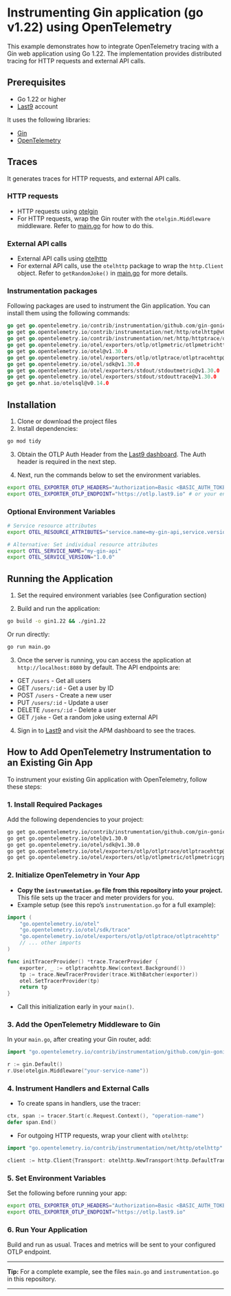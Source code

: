 # Instrumenting Gin application (go v1.22) using OpenTelemetry

This example demonstrates how to integrate OpenTelemetry tracing with a Gin web application using Go 1.22. The implementation provides distributed tracing for HTTP requests and external API calls.

## Prerequisites

- Go 1.22 or higher
- [Last9](https://app.last9.io) account

It uses the following libraries:

- [Gin](https://github.com/gin-gonic/gin)
- [OpenTelemetry](https://github.com/open-telemetry/opentelemetry-go)

## Traces

It generates traces for HTTP requests, and external API calls.

### HTTP requests

- HTTP requests using [otelgin](https://github.com/open-telemetry/opentelemetry-go-contrib/tree/main/instrumentation/github.com/gin-gonic/gin/otelgin)
- For HTTP requests, wrap the Gin router with the `otelgin.Middleware` middleware. Refer to [main.go](./main.go) for how to do this.

### External API calls

- External API calls using [otelhttp](https://github.com/open-telemetry/opentelemetry-go-contrib/tree/main/instrumentation/net/http/otelhttp)
- For external API calls, use the `otelhttp` package to wrap the `http.Client` object. Refer to `getRandomJoke()` in [main.go](./main.go) for more details.

### Instrumentation packages

Following packages are used to instrument the Gin application. You can install them using the following commands:

```go
go get go.opentelemetry.io/contrib/instrumentation/github.com/gin-gonic/gin/otelgin@v0.55.0
go get go.opentelemetry.io/contrib/instrumentation/net/http/otelhttp@v0.55.0
go get go.opentelemetry.io/contrib/instrumentation/net/http/httptrace/otelhttptrace@v0.55.0
go get go.opentelemetry.io/otel/exporters/otlp/otlpmetric/otlpmetrichttp@v1.30.0
go get go.opentelemetry.io/otel@v1.30.0
go get go.opentelemetry.io/otel/exporters/otlp/otlptrace/otlptracehttp@v1.30.0
go get go.opentelemetry.io/otel/sdk@v1.30.0
go get go.opentelemetry.io/otel/exporters/stdout/stdoutmetric@v1.30.0
go get go.opentelemetry.io/otel/exporters/stdout/stdouttrace@v1.30.0
go get go.nhat.io/otelsql@v0.14.0
```

## Installation

1. Clone or download the project files
2. Install dependencies:

```bash
go mod tidy
```

3. Obtain the OTLP Auth Header from the [Last9 dashboard](https://app.last9.io).
   The Auth header is required in the next step.

4. Next, run the commands below to set the environment variables.

```bash
export OTEL_EXPORTER_OTLP_HEADERS="Authorization=Basic <BASIC_AUTH_TOKEN>"
export OTEL_EXPORTER_OTLP_ENDPOINT="https://otlp.last9.io" # or your endpoint
```

### Optional Environment Variables

```bash
# Service resource attributes
export OTEL_RESOURCE_ATTRIBUTES="service.name=my-gin-api,service.version=1.0.0,deployment.environment=production"

# Alternative: Set individual resource attributes
export OTEL_SERVICE_NAME="my-gin-api"
export OTEL_SERVICE_VERSION="1.0.0"
```

## Running the Application

1. Set the required environment variables (see Configuration section)

2. Build and run the application:

```bash
go build -o gin1.22 && ./gin1.22
```

Or run directly:

```bash
go run main.go
```

3. Once the server is running, you can access the application at
   `http://localhost:8080` by default. The API endpoints are:

- GET `/users` - Get all users
- GET `/users/:id` - Get a user by ID
- POST `/users` - Create a new user
- PUT `/users/:id` - Update a user
- DELETE `/users/:id` - Delete a user
- GET    `/joke` - Get a random joke using external API

4. Sign in to [Last9](https://app.last9.io) and visit the APM dashboard to see the traces.

## How to Add OpenTelemetry Instrumentation to an Existing Gin App

To instrument your existing Gin application with OpenTelemetry, follow these steps:

### 1. Install Required Packages

Add the following dependencies to your project:

```bash
go get go.opentelemetry.io/contrib/instrumentation/github.com/gin-gonic/gin/otelgin@v0.55.0
go get go.opentelemetry.io/otel@v1.30.0
go get go.opentelemetry.io/otel/sdk@v1.30.0
go get go.opentelemetry.io/otel/exporters/otlp/otlptrace/otlptracehttp@v1.30.0
go get go.opentelemetry.io/otel/exporters/otlp/otlpmetric/otlpmetricgrpc@v1.30.0
```

### 2. Initialize OpenTelemetry in Your App

- **Copy the `instrumentation.go` file from this repository into your project.** This file sets up the tracer and meter providers for you.
- Example setup (see this repo’s `instrumentation.go` for a full example):

```go
import (
    "go.opentelemetry.io/otel"
    "go.opentelemetry.io/otel/sdk/trace"
    "go.opentelemetry.io/otel/exporters/otlp/otlptrace/otlptracehttp"
    // ... other imports
)

func initTracerProvider() *trace.TracerProvider {
    exporter, _ := otlptracehttp.New(context.Background())
    tp := trace.NewTracerProvider(trace.WithBatcher(exporter))
    otel.SetTracerProvider(tp)
    return tp
}
```

- Call this initialization early in your `main()`.

### 3. Add the OpenTelemetry Middleware to Gin

In your `main.go`, after creating your Gin router, add:

```go
import "go.opentelemetry.io/contrib/instrumentation/github.com/gin-gonic/gin/otelgin"

r := gin.Default()
r.Use(otelgin.Middleware("your-service-name"))
```

### 4. Instrument Handlers and External Calls

- To create spans in handlers, use the tracer:

```go
ctx, span := tracer.Start(c.Request.Context(), "operation-name")
defer span.End()
```

- For outgoing HTTP requests, wrap your client with `otelhttp`:

```go
import "go.opentelemetry.io/contrib/instrumentation/net/http/otelhttp"

client := http.Client{Transport: otelhttp.NewTransport(http.DefaultTransport)}
```

### 5. Set Environment Variables

Set the following before running your app:

```bash
export OTEL_EXPORTER_OTLP_HEADERS="Authorization=Basic <BASIC_AUTH_TOKEN>"
export OTEL_EXPORTER_OTLP_ENDPOINT="https://otlp.last9.io"
```

### 6. Run Your Application

Build and run as usual. Traces and metrics will be sent to your configured OTLP endpoint.

---

**Tip:** For a complete example, see the files `main.go` and `instrumentation.go` in this repository.

---